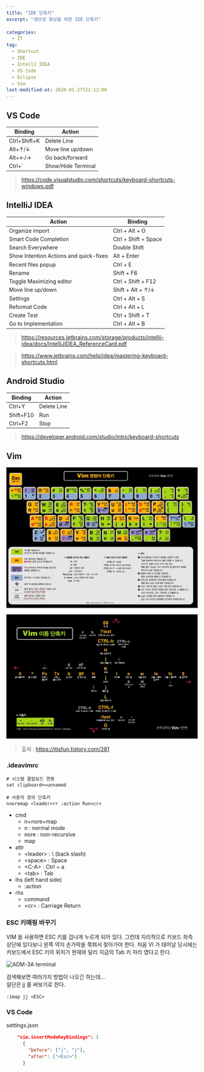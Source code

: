 ```yaml
---
title: "IDE 단축키"
excerpt: "생산성 향상을 위한 IDE 단축키"

categories: 
  - IT
tag:
  - Shortcut
  - IDE
  - IntellJ IDEA
  - VS Code
  - Eclipse
  - Vim
last-modified-at: 2020-01-27T22:12:00
---
```


## VS Code

Binding | Action
--- | ---
Ctrl+Shift+K | Delete Line
Alt+↑/↓ | Move line up/down
Alt+←/→ | Go back/forward
Ctrl+` | Show/Hide Terminal

> <https://code.visualstudio.com/shortcuts/keyboard-shortcuts-windows.pdf>

## IntelliJ IDEA

Action | Binding
--- | ---
Organize import | Ctrl + Alt + O
Smart Code Completion | Ctrl + Shift + Space
Search Everywhere | Double Shift
Show Intention Actions and quick-fixes | Alt + Enter
Recent files popup | Ctrl + E
Rename | Shift + F6
Toggle Maximizing editor | Ctrl + Shift + F12
Move line up/down | Shift + Alt + ↑/↓  
Settings | Ctrl + Alt + S
Reformat Code | Ctrl + Alt + L
Create Test | Ctrl + Shift + T
Go to Implementation | Ctrl + Alt + B

> <https://resources.jetbrains.com/storage/products/intellij-idea/docs/IntelliJIDEA_ReferenceCard.pdf>

> <https://www.jetbrains.com/help/idea/mastering-keyboard-shortcuts.html>

## Android Studio

Binding | Action
--- | ---
Ctrl+Y | Delete Line
Shift+F10 | Run
Ctrl+F2 | Stop

> <https://developer.android.com/studio/intro/keyboard-shortcuts>

## Vim
![](/assets/images/vim_shortcut.jpg)

![](/assets/images/vim_move_shortcut.jpg)

> 출처 : https://itisfun.tistory.com/281

### .ideavimrc

```
# 시스템 클립보드 연동
set clipboard+=unnamed

# 사용자 정의 단축키
nnoremap <leader>rr :action Run<cr>
```
* cmd 
  * n+nore+map
  * n : normal mode
  * nore : non-recursive
  * map
* attr
  * \<leader\> : \ (back slash)
  * \<space\> : Space
  * \<C-A\> : Ctrl + a
  * \<tab> : Tab
* lhs (left hand side)
  * :action
* rhs
  * command 
  * \<cr\> : Carriage Return

### ESC 키매핑 바꾸기

VIM 을 사용하면 ESC 키를 겁나게 누르게 되어 있다.  그런데 지리적으로 키보드 좌측상단에 있다보니 왼쪽 약지 손가락을 쭉펴서 찾아가야 한다. 처음 VI 가 태어날 당시에는 키보드에서 ESC 키의 위치가 현재와 달리 지금의 Tab 키 자리 였다고 한다.

![ADM-3A terminal](https://upload.wikimedia.org/wikipedia/commons/thumb/a/a0/KB_Terminal_ADM3A.svg/1200px-KB_Terminal_ADM3A.svg.png)

검색해보면 여러가지 방법이 나오긴 하는데...  
일단은 jj 를 써보기로 한다.

```
:imap jj <ESC>
```
### VS Code

settings.json

```json
    "vim.insertModeKeyBindings": [
      {
        "before": ["j", "j"],
        "after": ["<Esc>"]
      }
    
```